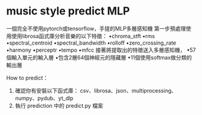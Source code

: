 # music style predict MLP

一個完全不使用pytorch或tensorflow，手搓的MLP多層感知機
第一步預處理使用使用librosa函式庫分析音樂的以下特徵：
•chroma_stft
•rms
•spectral_centroid
•spectral_bandwidth
•rolloff
•zero_crossing_rate
•harmony
•perceptr
•tempo
•mfcc
接著將提取出的特徵送入多層感知機，
•57個輸入單元的輸入層
•包含2層64個神經元的隱藏層
•11個使用softmax做分類的輸出層

How to predict：
1. 確認你有安裝以下函式庫：
csv、librosa、json、multiprocessing、numpy、pydub、yt_dlp
2. 執行 prediction 中的 predict.py 檔案
